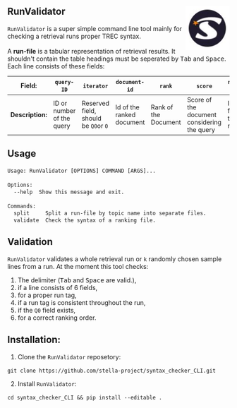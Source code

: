 <a href="https://stella-project.org/"><img align="right" width="100" src="doc/img/logo-st.JPG" /></a>
**RunValidator**
---
`RunValidator` is a super simple command line tool mainly for checking a retrieval runs proper TREC syntax.<br><br>
A **run-file** is a tabular representation of retrieval results. It shouldn't contain the table headings must be seperated by <kbd>Tab</kbd> and <kbd>Space</kbd>. Each line consists of these fields:<br>

|**Field:**|`query-ID`|`iterator`|`document-id`|`rank`|`score`|`run-ID`|
|---|---|---|---|---|---|---|
|**Description:**|ID or number of the query |Reserved field, should be `Q0`or `0`|Id of the ranked document|Rank of the Document|Score of the document considering the query|ID for this run|

**Usage**
---

```commandline
Usage: RunValidator [OPTIONS] COMMAND [ARGS]...

Options:
  --help  Show this message and exit.

Commands:
  split     Split a run-file by topic name into separate files.
  validate  Check the syntax of a ranking file.
```

**Validation**
---
`RunValidator` validates a whole retrieval run or `k` randomly chosen sample lines from a run. At the moment this tool checks:
1. The delimiter (<kbd>Tab</kbd> and <kbd>Space</kbd> are valid.),
2. if a line consists of 6 fields,
3. for a proper run tag,
4. if a run tag is consistent throughout the run,
5. if the `Q0` field exists,
6. for a correct ranking order.

**Installation:**
---
1. Clone the `RunValidator` reposetory:
```
git clone https://github.com/stella-project/syntax_checker_CLI.git
```

2. Install `RunValidator`:
```
cd syntax_checker_CLI && pip install --editable .
```
